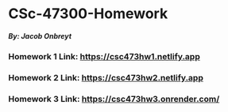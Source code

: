 # CSc-47300-Homework
##### By: Jacob Onbreyt
### Homework 1 Link: https://csc473hw1.netlify.app
### Homework 2 Link: https://csc473hw2.netlify.app
### Homework 3 Link: https://csc473hw3.onrender.com/
